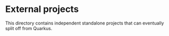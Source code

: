 # External projects

This directory contains independent standalone projects that can eventually split off from Quarkus.
